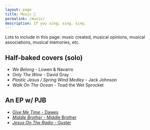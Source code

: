 ```yaml
---
layout: page
title: Music 🎼
permalink: /music/
description: If you sing; sing, sing.
---
```

Lots to include in this page: music created, musical opinions, musical associations, musical memories, etc.

## Half-baked covers (solo)
- *We Belong* - Lowen & Navarro
- *Only The Wine* - David Gray
- *Plastic Jesus / Spring Wind Medley* - Jack Johnson
- *Walk On The Ocean* - Toad the Wet Sprocket

## An EP w/ PJB
- [*Give Me Time* - Dawes](/give-me-time/)
- [*Middle Brother* - Middle Brother](/middle-brother/)
- [*Jesus On The Radio* - Guster](/jesus-radio/)